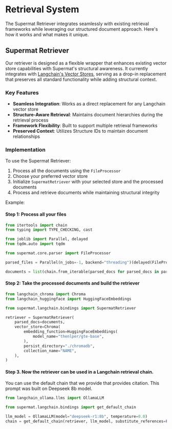 # Retrieval System

The Supermat Retriever integrates seamlessly with existing retrieval frameworks while leveraging our structured document approach. Here's how it works and what makes it unique.

## Supermat Retriever

Our retriever is designed as a flexible wrapper that enhances existing vector store capabilities with Supermat's structural awareness. It currently integrates with [Langchain's Vector Stores](https://python.langchain.com/docs/concepts/vectorstores/), serving as a drop-in replacement that preserves all standard functionality while adding structural context.

### Key Features

- **Seamless Integration**: Works as a direct replacement for any Langchain vector store
- **Structure-Aware Retrieval**: Maintains document hierarchies during the retrieval process
- **Framework Flexibility**: Built to support multiple retrieval frameworks
- **Preserved Context**: Utilizes Structure IDs to maintain document relationships

### Implementation

To use the Supermat Retriever:

1. Process all the documents using the `FileProcessor`
2. Choose your preferred vector store
3. Initialize `SupermatRetriever` with your selected store and the processed documents
4. Process and retrieve documents while maintaining structural integrity

Example:

#### Step 1: Process all your files

```python
from itertools import chain
from typing import TYPE_CHECKING, cast

from joblib import Parallel, delayed
from tqdm.auto import tqdm

from supermat.core.parser import FileProcessor

parsed_files = Parallel(n_jobs=-1, backend="threading")(delayed(FileProcessor.parse_file)(path) for path in pdf_files)

documents = list(chain.from_iterable(parsed_docs for parsed_docs in parsed_files))
```

#### Step 2: Take the processed documents and build the retriever

```python
from langchain_chroma import Chroma
from langchain_huggingface import HuggingFaceEmbeddings

from supermat.langchain.bindings import SupermatRetriever

retriever = SupermatRetriever(
    parsed_docs=documents,
    vector_store=Chroma(
        embedding_function=HuggingFaceEmbeddings(
            model_name="thenlper/gte-base",
        ),
        persist_directory="./chromadb",
        collection_name="NAME",
    ),
)
```

#### Step 3. Now the retriever can be used in a Langchain retrieval chain.

You can use the default chain that we provide that provides citation. This prompt was built on Deepseek 8b model.

```python
from langchain_ollama.llms import OllamaLLM

from supermat.langchain.bindings import get_default_chain

llm_model = OllamaLLM(model="deepseek-r1:8b", temperature=0.0)
chain = get_default_chain(retriever, llm_model, substitute_references=False, return_context=False)
```
